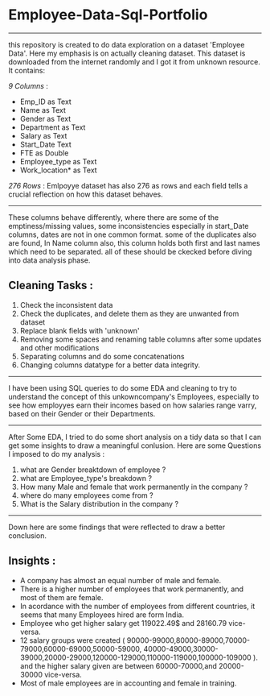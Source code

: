 # Employee-Data-Sql-Portfolio
<hr>

this repository is created to do data exploration on a dataset 'Employee Data'. Here my emphasis is on actually cleaning dataset. This dataset is downloaded from the internet randomly and I got it from unknown resource. It contains:

*9 Columns* :
- Emp_ID as Text                           
- Name as Text
- Gender as Text 
- Department as Text
- Salary as Text
- Start_Date Text 
- FTE as Double
- Employee_type as Text
- Work_location* as Text

*276 Rows* : Emlpoyye dataset has also 276 as rows and each field tells a crucial reflection on how this dataset behaves.
<hr>

These columns behave differently, where there are some of the emptiness/missing values, some inconsistencies especially in start_Date columns, dates are not in one common format. some of the duplicates also are found, In Name column also, this column holds both first and last names which need to be separated. all of these should be ckecked before diving into data analysis phase.

## Cleaning Tasks :

1. Check the inconsistent data 
2. Check the duplicates, and delete them as they are unwanted from dataset
3. Replace blank fields with 'unknown'
4. Removing some spaces and renaming table columns after some updates and other modifications
5. Separating columns and do some concatenations 
6. Changing columns datatype for a better data integrity.
<hr>

I have been using SQL queries to do some EDA and cleaning to try to understand the concept of this unkowncompany's Employees, especially to see how employyes earn their incomes based on how salaries range varry, based on their Gender or their Departments.
<hr>

After Some EDA, I tried to do some short analysis on a tidy data so that I can get some insights to draw a meaningful conlusion.
Here are some Questions I imposed to do my analysis :

1. what are Gender breaktdown of employee ?
2. what are Employee_type's breakdown ?
3. How many Male and female that work permanently in the company ?
4. where do many employees come from ?  
5. What is the Salary distribution in the company ? 
<hr>

Down here are some findings that were reflected to draw a better conclusion.

## Insights :

* A company has almost an equal number of male and female.
* There is a higher number of employees that work permanently, and most of them are female.
* In acordance with the number of employees from different countries, it seems that many Employees hired are form India.
* Employee who get higher salary get 119022.49$ and 28160.79 vice-versa.
* 12 salary groups were created ( 90000-99000,80000-89000,70000-79000,60000-69000,50000-59000,
                                  40000-49000,30000-39000,20000-29000,120000-129000,110000-119000,100000-109000 ).
and the higher salary given are between 60000-70000,and 20000-30000 vice-versa.
* Most of male employees are in accounting and female in training.


